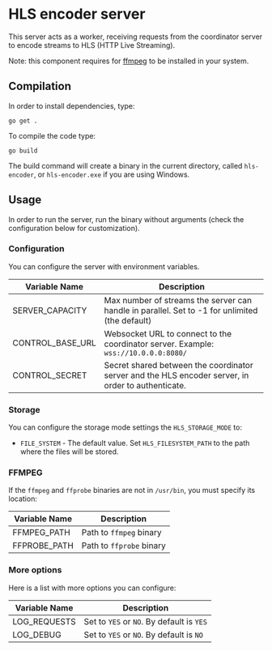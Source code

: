 # HLS encoder server

This server acts as a worker, receiving requests from the coordinator server to encode streams to HLS (HTTP Live Streaming).

Note: this component requires for [ffmpeg](https://ffmpeg.org/) to be installed in your system.

## Compilation

In order to install dependencies, type:

```
go get .
```

To compile the code type:

```
go build
```

The build command will create a binary in the current directory, called `hls-encoder`, or `hls-encoder.exe` if you are using Windows.

## Usage

In order to run the server, run the binary without arguments (check the configuration below for customization).

### Configuration

You can configure the server with environment variables.

| Variable Name    | Description                                                                                        |
| ---------------- | -------------------------------------------------------------------------------------------------- |
| SERVER_CAPACITY  | Max number of streams the server can handle in parallel. Set to -1 for unlimited (the default)     |
| CONTROL_BASE_URL | Websocket URL to connect to the  coordinator server. Example: `wss://10.0.0.0:8080/`               |
| CONTROL_SECRET   | Secret shared between the coordinator server and the HLS encoder server, in order to authenticate. |

### Storage

You can configure the storage mode settings the `HLS_STORAGE_MODE` to:

 - `FILE_SYSTEM` - The default value. Set `HLS_FILESYSTEM_PATH` to the path where the files will be stored.

### FFMPEG

If the `ffmpeg` and `ffprobe` binaries are not in `/usr/bin`, you must specify its location:

| Variable Name | Description              |
| ------------- | ------------------------ |
| FFMPEG_PATH   | Path to `ffmpeg` binary  |
| FFPROBE_PATH  | Path to `ffprobe` binary |

### More options

Here is a list with more options you can configure:

| Variable Name | Description                               |
| ------------- | ----------------------------------------- |
| LOG_REQUESTS  | Set to `YES` or `NO`. By default is `YES` |
| LOG_DEBUG     | Set to `YES` or `NO`. By default is `NO`  |
